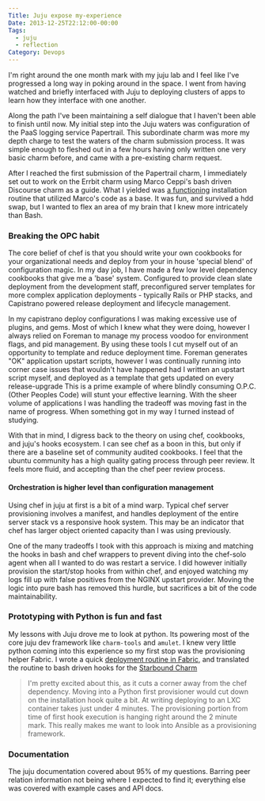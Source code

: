 ```yaml
---
Title: Juju expose my-experience
Date: 2013-12-25T22:12:00-00:00
Tags:
  - juju
  - reflection
Category: Devops
---
```


I'm right around the one month mark with my juju lab and I feel like I've progressed a long way in poking around in the space. I went from having watched and briefly interfaced with Juju to deploying clusters of apps to learn how they interface with one another.

Along the path I've been maintaining a self dialogue that I haven't been able to finish until now. My initial step into the Juju waters was configuration of the PaaS logging service Papertrail. This subordinate charm was more my depth charge to test the waters of the charm submission process. It was simple enough to fleshed out in a few hours having only written one very basic charm before, and came with a pre-existing charm request.

After I reached the first submission of the Papertrail charm, I immediately set out to work on the Errbit charm using Marco Ceppi's bash driven Discourse charm as a guide. What I yielded was [a functioning](https://github.com/chuckbutler/errbit-charm/commit/c11c50785c4042933a39857f830100310340fd15) installation routine that utilized Marco's code as a base. It was fun, and survived a hdd swap, but I wanted to flex an area of my brain that I knew more intricately than Bash.


### Breaking the OPC habit

The core belief of chef is that you should write your own cookbooks for your organizational needs and deploy from your in house 'special blend' of configuration magic. In my day job, I have made a few low level dependency cookbooks that give me a 'base' system. Configured to provide clean slate deployment from the development staff, preconfigured server templates for more complex application deployments - typically Rails or PHP stacks, and Capistrano powered release deployment and lifecycle management.

In my capistrano deploy configurations I was making excessive use of plugins, and gems. Most of which I knew what they were doing, however I always relied on Foreman to manage my process voodoo for environment flags, and pid management. By using these tools I cut myself out of an opportunity to template and reduce deployment time. Foreman generates "OK" application upstart scripts, however I was continually running into corner case issues that wouldn't have happened had I written an upstart script myself, and deployed as a template that gets updated on every release-upgrade This is a prime example of where blindly consuming O.P.C. (Other Peoples Code) will stunt your effective learning. With the sheer volume of applications I was handling the tradeoff was moving fast in the name of progress. When something got in my way I turned instead of studying.  

With that in mind, I digress back to the theory on using chef, cookbooks, and juju's hooks ecosystem.  I can see chef as a boon in this, but only if there are a baseline set of community audited cookbooks. I feel that the ubuntu community has a high quality gating process through peer review. It feels more fluid, and accepting than the chef peer review process.



#### Orchestration is higher level than configuration management

Using chef in juju at first is a bit of a mind warp. Typical chef server provisioning involves a manifest, and handles deployment of the entire server stack vs a responsive hook system. This may be an indicator that chef has larger object oriented capacity than I was using previously.

One of the many tradeoffs I took with this approach is mixing and matching the hooks in bash and chef wrappers to prevent diving into the chef-solo agent when all I wanted to do was restart a service. I did however initially provision the start/stop hooks from within chef, and enjoyed watching my logs fill up with false positives from the NGINX upstart provider. Moving the logic into pure bash has removed this hurdle, but sacrifices a bit of the code maintainability.



### Prototyping with Python is fun and fast

My lessons with Juju drove me to look at python. Its powering most of the core juju dev framework like `charm-tools` and `amulet`. I knew very little python coming into this experience so my first stop was the provisioning helper Fabric. I wrote a quick [deployment routine in Fabric](/posts/2013-12-22-fabric-qemu-and-steamcmd/), and translated the routine to bash driven hooks for the [Starbound Charm](https://github.com/chuckbutler/starbound-charm/)


>I'm pretty excited about this, as it cuts a corner away from the chef dependency. Moving into a Python first provisioner would cut down on the installation hook quite a bit. At writing deploying to an LXC container takes just under 4 minutes. The provisioning portion from time of first hook execution is hanging right around the 2 minute mark. This really makes me want to look into Ansible as a provisioning framework.





### Documentation

The juju documentation covered about 95% of my questions. Barring peer relation information not being where I expected to find it; everything else was covered with example cases and API docs.

